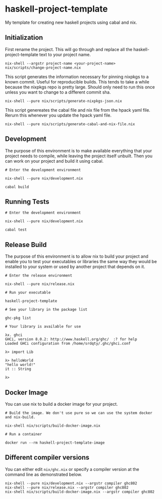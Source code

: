 # haskell-project-template

My template for creating new haskell projects using cabal and nix.

## Initialization

First rename the project. This will go through and replace all the
haskell-project-template text to your project name.

```
nix-shell --argstr project-name <your-project-name> nix/scripts/change-project-name.nix
```

This script generates the information necessary for pinning nixpkgs to a known
commit. Useful for reproducible builds. This tends to take a while because
the nixpkgs repo is pretty large. Should only need to run this once unless you
want to change to a different commit sha.

```
nix-shell --pure nix/scripts/generate-nixpkgs-json.nix
```


This script genereates the cabal file and nix file from the hpack yaml file.
Rerurn this whenever you update the hpack yaml file.

```
nix-shell --pure nix/scripts/generate-cabal-and-nix-file.nix
```

## Development

The purpose of this environment is to make available everything that your project
needs to compile, while leaving the project itself unbuilt. Then you can work on
your project and build it using cabal.

```
# Enter the development environment

nix-shell --pure nix/development.nix
```

```
cabal build
```

## Running Tests

```
# Enter the development environment

nix-shell --pure nix/development.nix
```

```
cabal test
```

## Release Build

The purpose of this environment is to allow nix to build your project and enable
you to test your executables or libraries the same way they would be installed
to your system or used by another project that depends on it.

```
# Enter the release environment

nix-shell --pure nix/release.nix
```


```
# Run your executable

haskell-project-template
```

```
# See your library in the package list

ghc-pkg list
```

```
# Your library is available for use

λx. ghci
GHCi, version 8.0.2: http://www.haskell.org/ghc/  :? for help
Loaded GHCi configuration from /home/srdqty/.ghc/ghci.conf

λ> import Lib

λ> helloWorld
"hello world!"
it :: String

λ>
```

## Docker Image

You can use nix to build a docker image for your project.

```
# Build the image. We don't use pure so we can use the system docker and nix-build.

nix-shell nix/scripts/build-docker-image.nix
```

```
# Run a container

docker run --rm haskell-project-template-image
```

## Different compiler versions

You can either edit `nix/ghc.nix` or specify a compiler version at the command
line as demonstrated below.

```
nix-shell --pure nix/development.nix --argstr compiler ghc802
nix-shell --pure nix/release.nix --argstr compiler ghc802
nix-shell nix/scripts/build-docker-image.nix --argstr compiler ghc802
```
